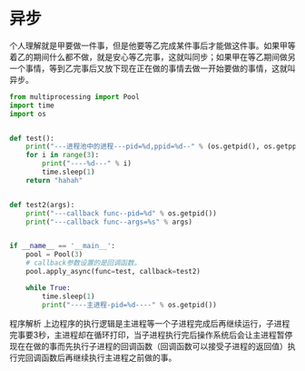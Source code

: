 # 异步


个人理解就是甲要做一件事，但是他要等乙完成某件事后才能做这件事。如果甲等着乙的期间什么都不做，就是安心等乙完事，这就叫同步；如果甲在等乙期间做另一个事情，等到乙完事后又放下现在正在做的事情去做一开始要做的事情，这就叫异步。

```py
from multiprocessing import Pool
import time
import os


def test():
    print("---进程池中的进程---pid=%d,ppid=%d--" % (os.getpid(), os.getppid()))
    for i in range(3):
        print("----%d---" % i)
        time.sleep(1)
    return "hahah"


def test2(args):
    print("---callback func--pid=%d" % os.getpid())
    print("---callback func--args=%s" % args)


if __name__ == '__main__':
    pool = Pool(3)
    # callback参数设置的是回调函数。
    pool.apply_async(func=test, callback=test2)

    while True:
        time.sleep(1)
        print("----主进程-pid=%d----" % os.getpid())
```
程序解析
    上边程序的执行逻辑是主进程等一个子进程完成后再继续运行，子进程完事要3秒，主进程却在循环打印，当子进程执行完后操作系统后会让主进程暂停现在在做的事而先执行子进程的回调函数（回调函数可以接受子进程的返回值）执行完回调函数后再继续执行主进程之前做的事。
